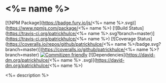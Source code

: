 # <%= name %>
[![NPM Package](https://badge.fury.io/js/<%= name %>.svg)](https://www.npmjs.com/package/<%= name %>)
[![Build Status](https://travis-ci.org/patrickhulce/<%= name %>.svg?branch=master)](https://travis-ci.org/patrickhulce/<%= name %>)
[![Coverage Status](https://coveralls.io/repos/github/patrickhulce/<%= name %>/badge.svg?branch=master)](https://coveralls.io/github/patrickhulce/<%= name %>?branch=master)
[![Commitizen friendly](https://img.shields.io/badge/commitizen-friendly-brightgreen.svg)](http://commitizen.github.io/cz-cli/)
[![Dependencies](https://david-dm.org/patrickhulce/<%= name %>
.svg)](https://david-dm.org/patrickhulce/<%= name %>)

<%= description %>
